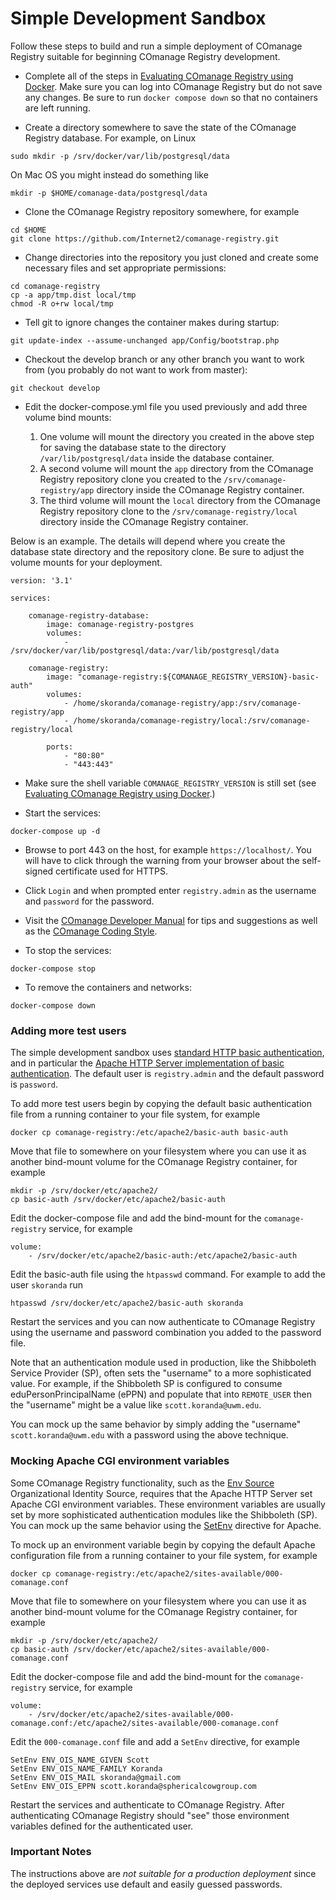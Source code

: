 <!--
COmanage Registry Docker documentation

Portions licensed to the University Corporation for Advanced Internet
Development, Inc. ("UCAID") under one or more contributor license agreements.
See the NOTICE file distributed with this work for additional information
regarding copyright ownership.

UCAID licenses this file to you under the Apache License, Version 2.0
(the "License"); you may not use this file except in compliance with the
License. You may obtain a copy of the License at:

http://www.apache.org/licenses/LICENSE-2.0

Unless required by applicable law or agreed to in writing, software
distributed under the License is distributed on an "AS IS" BASIS,
WITHOUT WARRANTIES OR CONDITIONS OF ANY KIND, either express or implied.
See the License for the specific language governing permissions and
limitations under the License.
-->

# Simple Development Sandbox

Follow these steps to build and run a simple deployment of COmanage Registry
suitable for beginning COmanage Registry development.

* Complete all of the steps in 
[Evaluating COmanage Registry using Docker](evaluation.md). Make sure you can
log into COmanage Registry but do not save any changes. Be sure to run
`docker compose down` so that no containers are left running.

* Create a directory somewhere to save the state of the COmanage Registry
database. For example, on Linux

```
sudo mkdir -p /srv/docker/var/lib/postgresql/data
```

On Mac OS you might instead do something like

```
mkdir -p $HOME/comanage-data/postgresql/data
```

* Clone the COmanage Registry repository somewhere, for example

```
cd $HOME
git clone https://github.com/Internet2/comanage-registry.git
```

* Change directories into the repository you just
cloned and create some necessary files and set appropriate permissions:

```
cd comanage-registry
cp -a app/tmp.dist local/tmp
chmod -R o+rw local/tmp
```

* Tell git to ignore changes the container makes during startup:

```
git update-index --assume-unchanged app/Config/bootstrap.php
```

* Checkout the develop branch or any other branch you want to work
from (you probably do not want to work from master):

```
git checkout develop
```

* Edit the docker-compose.yml file you used previously and add three
volume bind mounts:
  
  1. One volume will mount the directory you created in the above
     step for saving the database state to the directory
     `/var/lib/postgresql/data` inside the database container.
  1. A second volume will mount the `app` directory from the COmanage
     Registry repository clone you created to the
     `/srv/comanage-registry/app` directory inside the 
     COmanage Registry container.
  1. The third volume will mount the `local` directory from the
     COmanage Registry repository clone to the
     `/srv/comanage-registry/local` directory inside the COmanage
     Registry container.

Below is an example. The details will depend where you create the
database state directory and the repository clone. Be sure to
adjust the volume mounts for your deployment.

```
version: '3.1'

services:

    comanage-registry-database:
        image: comanage-registry-postgres
        volumes:
            - /srv/docker/var/lib/postgresql/data:/var/lib/postgresql/data

    comanage-registry:
        image: "comanage-registry:${COMANAGE_REGISTRY_VERSION}-basic-auth"
        volumes:
            - /home/skoranda/comanage-registry/app:/srv/comanage-registry/app
            - /home/skoranda/comanage-registry/local:/srv/comanage-registry/local

        ports:
            - "80:80"
            - "443:443"
```

* Make sure the shell variable `COMANAGE_REGISTRY_VERSION` is still
set (see [Evaluating COmanage Registry using Docker](evaluation.md).)

* Start the services:
```
docker-compose up -d
```

* Browse to port 443 on the host, for example `https://localhost/`. You will have to
  click through the warning from your browser about the self-signed certificate used
  for HTTPS.

* Click `Login` and when prompted enter `registry.admin` as the username and `password`
for the password. 

* Visit the [COmanage Developer Manual](https://spaces.at.internet2.edu/x/FYDVCQ) for
tips and suggestions as well as the [COmanage Coding Style](https://spaces.at.internet2.edu/x/l6_KAQ).

* To stop the services:
```
docker-compose stop
```

* To remove the containers and networks:
```
docker-compose down
```

### Adding more test users

The simple development sandbox uses 
[standard HTTP basic authentication](https://en.wikipedia.org/wiki/Basic_access_authentication),
and in particular the 
[Apache HTTP Server implementation of basic authentication](https://httpd.apache.org/docs/2.4/howto/auth.html).
The default user is `registry.admin` and the default password is `password`.

To add more test users begin by copying the default basic authentication file
from a running container to your file system, for example

```
docker cp comanage-registry:/etc/apache2/basic-auth basic-auth
```

Move that file to somewhere on your filesystem where you can use it as another
bind-mount volume for the COmanage Registry container, for example

```
mkdir -p /srv/docker/etc/apache2/
cp basic-auth /srv/docker/etc/apache2/basic-auth
```

Edit the docker-compose file and add the bind-mount for the `comanage-registry`
service, for example

```
volume:
    - /srv/docker/etc/apache2/basic-auth:/etc/apache2/basic-auth
```

Edit the basic-auth file using the `htpasswd` command. For example
to add the user `skoranda` run

```
htpasswd /srv/docker/etc/apache2/basic-auth skoranda
```

Restart the services and you can now authenticate to COmanage Registry
using the username and password combination you added to the password
file.

Note that an authentication module used in production, like the 
Shibboleth Service Provider (SP), often sets the "username" to a
more sophisticated value. For example, if the Shibboleth SP is configured
to consume eduPersonPrincipalName (ePPN) and populate that into
`REMOTE_USER` then the "username" might be a value like
`scott.koranda@uwm.edu`. 

You can mock up the same behavior by simply adding the "username"
`scott.koranda@uwm.edu` with a password using the above technique.

### Mocking Apache CGI environment variables

Some COmanage Registry functionality, such as the
[Env Source](https://spaces.at.internet2.edu/x/swr9Bg)
Organizational Identity Source, requires that the Apache HTTP Server
set Apache CGI environment variables. These environment variables are
usually set by more sophisticated authentication modules like the
Shibboleth (SP). You can mock up the same 
behavior using the
[SetEnv](https://httpd.apache.org/docs/2.4/mod/mod_env.html)
directive for Apache.

To mock up an environment variable begin by copying the default Apache
configuration file from a running container to your file system, for example

```
docker cp comanage-registry:/etc/apache2/sites-available/000-comanage.conf
```

Move that file to somewhere on your filesystem where you can use it as another
bind-mount volume for the COmanage Registry container, for example

```
mkdir -p /srv/docker/etc/apache2/
cp basic-auth /srv/docker/etc/apache2/sites-available/000-comanage.conf
```

Edit the docker-compose file and add the bind-mount for the `comanage-registry`
service, for example

```
volume:
    - /srv/docker/etc/apache2/sites-available/000-comanage.conf:/etc/apache2/sites-available/000-comanage.conf
```

Edit the `000-comanage.conf` file and add a `SetEnv` directive, for example

```
SetEnv ENV_OIS_NAME_GIVEN Scott
SetEnv ENV_OIS_NAME_FAMILY Koranda
SetEnv ENV_OIS_MAIL skoranda@gmail.com
SetEnv ENV_OIS_EPPN scott.koranda@sphericalcowgroup.com
```

Restart the services and authenticate to COmanage Registry.
After authenticating COmanage Registry should "see" those
environment variables defined for the authenticated user.


### Important Notes
The instructions above are *not suitable for a production deployment* 
since the deployed services use default and easily guessed passwords.
